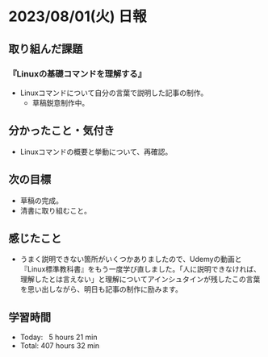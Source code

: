 # 2023/08/01(火) 日報

## 取り組んだ課題
### 『Linuxの基礎コマンドを理解する』
- Linuxコマンドについて自分の言葉で説明した記事の制作。
  - 草稿鋭意制作中。


## 分かったこと・気付き
- Linuxコマンドの概要と挙動について、再確認。


## 次の目標
- 草稿の完成。
- 清書に取り組むこと。


## 感じたこと
- うまく説明できない箇所がいくつかありましたので、Udemyの動画と『Linux標準教科書』をもう一度学び直しました。「人に説明できなければ、理解したとは言えない」と理解についてアインシュタインが残したこの言葉を思い出しながら、明日も記事の制作に励みます。


## 学習時間
- Today:&nbsp;&nbsp; 5 hours 21 min
- Total: 407 hours 32 min
